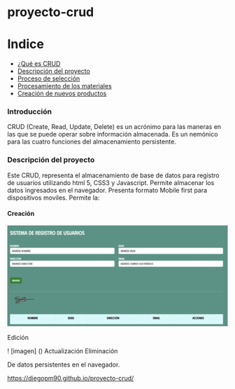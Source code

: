 # proyecto-crud

# **Indice** 

- [¿Qué es CRUD](#introducción)
- [Descripción del proyecto](#descripción-del-proyecto)
- [Proceso de selección](#proceso-de-selección)
- [Procesamiento de los materiales](#procesamiento-de-los-materiales)
- [Creación de nuevos productos](#creación-de-nuevos-productos)



### Introducción

CRUD (Create, Read, Update, Delete) es un acrónimo para las maneras en las que se puede operar sobre información almacenada. Es un nemónico para las cuatro funciones del almacenamiento persistente. 

### Descripción del proyecto 

<p align="justify">

  Este CRUD, representa el almacenamiento de base de datos para registro de usuarios utilizando html 5, CSS3 y Javascript. Permite almacenar los datos 
  ingresados en el navegador.  Presenta formato Mobile first para dispositivos moviles. Permite la: 
  
  #### Creación
  
  ![Imagen](https://github.com/DiegoPM90/proyecto-crud/blob/main/img/foto1.png)
  
  Edición

  ! [imagen] ()
  Actualización 
  Eliminación 

  De datos persistentes en el navegador.

  







https://diegopm90.github.io/proyecto-crud/
